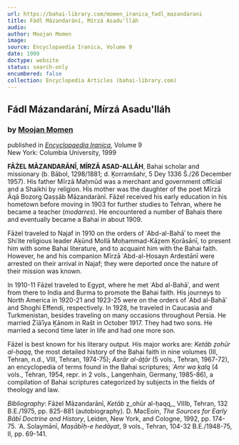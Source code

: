 ```yaml
---
url: https://bahai-library.com/momen_iranica_fadl_mazandarani
title: Fádl Mázandarání, Mírzá Asadu'lláh
audio: 
author: Moojan Momen
image: 
source: Encyclopaedia Iranica, Volume 9
date: 1999
doctype: website
status: search-only
encumbered: false
collection: Encyclopedia Articles (bahai-library.com)
---
```



## Fádl Mázandarání, Mírzá Asadu'lláh

### by [Moojan Momen](https://bahai-library.com/author/Moojan+Momen)

published in [_Encyclopaedia Iranica_](https://bahai-library.com/series/Encyclopaedia%20Iranica), Volume 9  
New York: Columbia University, 1999


**FĀŻEL MĀZANDARĀNĪ, MĪRZĀ ASAD-ALLĀH**, Bahai scholar and missionary (b. Bābol, 1298/1881; d. Ḵorramšahr, 5 Dey 1336 Š./26 December 1957). His father Mīrzā Maḥmūd was a merchant and government official and a Shaikhi by religion. His mother was the daughter of the poet Mīrzā Āqā Bozorg Qaṣṣāb Māzandarānī. Fāżel received his early education in his hometown before moving in 1903 for further studies to Tehran, where he became a teacher (_modarres_). He encountered a number of Bahais there and eventually became a Bahai in about 1909.

Fāżel traveled to Najaf in 1910 on the orders of ʿAbd-al-Bahāʾ to meet the Shiʿite religious leader Aḵūnd Mollā Moḥammad-Kāẓem Ḵorāsānī, to present him with some Bahai literature, and to acquaint him with the Bahai faith. However, he and his companion Mīrzā ʿAbd-al-Ḥosayn Ardestānī were arrested on their arrival in Najaf; they were deported once the nature of their mission was known.

In 1910-11 Fāżel traveled to Egypt, where he met ʿAbd al-Bahāʾ, and went from there to India and Burma to promote the Bahai faith. His journeys to North America in 1920-21 and 1923-25 were on the orders of ʿAbd al-Bahāʾ and Shoghi Effendi, respectively. In 1928, he traveled in Caucasia and Turkmenistan, besides traveling on many occasions throughout Persia. He married Żīāʾīya Ḵānom in Rašt in October 1917. They had two sons. He married a second time later in life and had one more son.

Fāżel is best known for his literary output. His major works are: _Ketāb ẓohūr al-ḥaqq_, the most detailed history of the Bahai faith in nine volumes (III, Tehran, n.d., VIII, Tehran, 1974-75); _Asrār al-āṯār_ (5 vols., Tehran, 1967-72), an encyclopedia of terms found in the Bahai scriptures; _ʿAmr wa ḵalq_ (4 vols., Tehran, 1954, repr. in 2 vols., Langenhain, Germany, 1985-86), a compilation of Bahai scriptures categorized by subjects in the fields of theology and law.

_Bibliography_: Fāżel Māzandarānī, _Ketāb_ ẓ_ohūr al-ḥaqq,_ VIIIb, Tehran, 132 B.E./1975, pp. 825-881 (autobiography). D. MacEoin, _The Sources for Early Bābī Doctrine and History_, Leiden, New York, and Cologne, 1992, pp. 174-75. ʿA. Solaymānī, _Maṣābīḥ-e hedāyat_, 9 vols., Tehran, 104-32 B.E./1948-75, II, pp. 69-141.